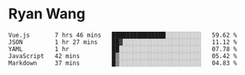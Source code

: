 # Ryan Wang

<!--START_SECTION:waka-->
```text
Vue.js       7 hrs 46 mins   ███████████████░░░░░░░░░░   59.62 % 
JSON         1 hr 27 mins    ██▓░░░░░░░░░░░░░░░░░░░░░░   11.12 % 
YAML         1 hr            ██░░░░░░░░░░░░░░░░░░░░░░░   07.78 % 
JavaScript   42 mins         █▒░░░░░░░░░░░░░░░░░░░░░░░   05.42 % 
Markdown     37 mins         █▒░░░░░░░░░░░░░░░░░░░░░░░   04.83 % 
```
<!--END_SECTION:waka-->
